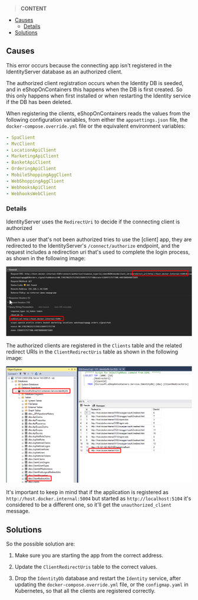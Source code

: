 
> **CONTENT**
- [Causes](#causes)
  - [Details](#details)
- [Solutions](#solutions)

## Causes

This error occurs because the connecting app isn't registered in the IdentityServer database as an authorized client.

The authorized client registration occurs when the Identity DB is seeded, and in eShopOnContainers this happens when the DB is first created. So this only happens when first installed or when restarting the Identity service if the DB has been deleted.

When registering the clients, eShopOnContainers reads the values from the following configuration variables, from either the `appsettings.json` file, the `docker-compose.override.yml` file or the equivalent environment variables:

```yaml
- SpaClient
- MvcClient
- LocationApiClient
- MarketingApiClient
- BasketApiClient
- OrderingApiClient
- MobileShoppingAggClient
- WebShoppingAggClient
- WebhooksApiClient
- WebhooksWebClient
```

### Details

IdentityServer uses the `RedirectUri` to decide if the connecting client is authorized

When a user that's not been authorized tries to use the [client] app, they are  redirected to the IdentityServer's `/connect/authorize` endpoint, and the request includes a redirection uri that's used to complete the login process, as shown in the following image:

![](images/unauthorized_client-error-on-Login/identity-server-authorize-request.png)

The authorized clients are registered in the `Clients` table and the related redirect URIs in the `ClientRedirectUris` table as shown in the following image:

![](images/unauthorized_client-error-on-Login/ClientRedirectUris-table.png)

It's important to keep in mind that if the application is registered as `http://host.docker.internal:5004` but started as `http://localhost:5104` it's considered to be a different one, so it'll get the `unauthorized_client` message.

## Solutions

So the possible solution are:

1. Make sure you are starting the app from the correct address.

2. Update the `ClientRedirectUris` table to the correct values.

3. Drop the `IdentityDb` database and restart the `Identity` service, after updating the `docker-compose.override.yml` file, or the `configmap.yaml` in Kubernetes, so that all the clients are registered correctly.
